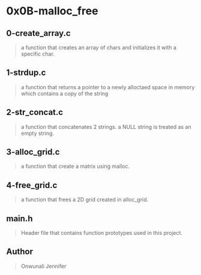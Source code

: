 # 0x0B-malloc_free

## 0-create_array.c
> a function that creates an array of chars and initializes it with a specific char.
## 1-strdup.c
>a function that returns a pointer to a newly alloctaed space in memory which contains a copy of the string
## 2-str_concat.c
>a function that concatenates 2 strings. a NULL string is treated as an empty string.
## 3-alloc_grid.c
> a function that create a matrix using malloc.
## 4-free_grid.c
>a function that frees a 2D grid created in alloc_grid.
## main.h
> Header file that contains function prototypes used in this project.
## Author
> Onwunali Jennifer

